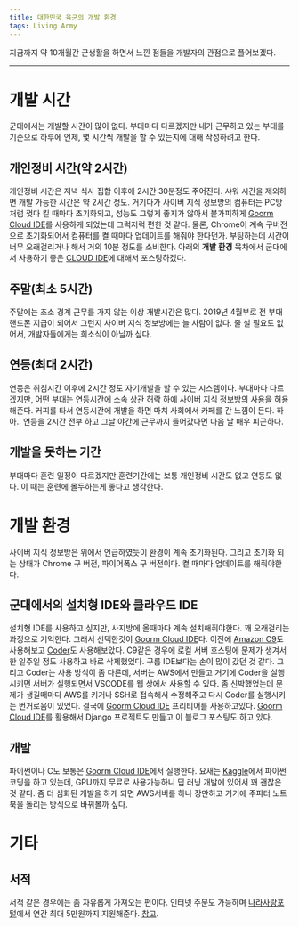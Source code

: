 ```yaml
---
title: 대한민국 육군의 개발 환경
tags: Living Army
---
```


지금까지 약 10개월간 군생활을 하면서 느낀 점들을 개발자의 관점으로 풀어보겠다. 

<!--more-->
---
# 개발 시간
군대에서는 개발할 시간이 많이 없다. 부대마다 다르겠지만 내가 근무하고 있는 부대를 기준으로 하루에 언제, 몇 시간씩 개발을 할 수 있는지에 대해 작성하려고 한다.

## 개인정비 시간(약 2시간)
개인정비 시간은 저녁 식사 집합 이후에 2시간 30분정도 주어진다. 샤워 시간을 제외하면 개발 가능한 시간은 약 2시간 정도. 거기다가 사이버 지식 정보방의 컴퓨터는 PC방 처럼 껏다 킬 때마다 초기화되고, 성능도 그렇게 좋지가 않아서 불가피하게 [Goorm Cloud IDE](https://ide.goorm.io/)를 사용하게 되었는데 그럭저럭 편한 것 같다. 물론, Chrome이 계속 구버전으로 초기화되어서 컴퓨터를 켤 때마다 업데이트를 해줘야 한다던가. 부팅하는데 시간이 너무 오래걸리거나 해서 거의 10분 정도를 소비한다. 아래의 **개발 환경** 목차에서 군대에서 사용하기 좋은 [CLOUD IDE](https://searchcloudcomputing.techtarget.com/definition/cloud-IDE)에 대해서 포스팅하겠다.

## 주말(최소 5시간)
주말에는 초소 경계 근무를 가지 않는 이상 개발시간은 많다. 2019년 4월부로 전 부대 핸드폰 지급이 되어서 그런지 사이버 지식 정보방에는 늘 사람이 없다. 줄 설 필요도 없어서, 개발자들에게는 희소식이 아닐까 싶다.

## 연등(최대 2시간)
연등은 취침시간 이후에 2시간 정도 자기개발을 할 수 있는 시스템이다. 부대마다 다르겠지만, 어떤 부대는 연등시간에 소속 상관 허락 하에 사이버 지식 정보방의 사용을 허용해준다. 커피를 타서 연등시간에 개발을 하면 마치 사회에서 카페를 간 느낌이 든다. 하아.. 연등을 2시간 전부 하고 그날 야간에 근무까지 들어갔다면 다음 날 매우 피곤하다.

## 개발을 못하는 기간
부대마다 훈련 일정이 다르겠지만 훈련기간에는 보통 개인정비 시간도 없고 연등도 없다. 이 때는 훈련에 몰두하는게 좋다고 생각한다.

# 개발 환경
사이버 지식 정보방은 위에서 언급하였듯이 환경이 계속 초기화된다. 그리고 초기화 되는 상태가 Chrome 구 버전, 파이어폭스 구 버전이다. 켤 때마다 업데이트를 해줘야한다.

## 군대에서의 설치형 IDE와 클라우드 IDE
설치형 IDE를 사용하고 싶지만, 사지방에 올때마다 계속 설치해줘야한다. 꽤 오래걸리는 과정으로 기억한다. 그래서 선택한것이 [Goorm Cloud IDE](https://ide.goorm.io/)다. 이전에 [Amazon C9](https://aws.amazon.com/ko/cloud9/)도 사용해보고 [Coder](https://coder.com/)도 사용해보았다. C9같은 경우에 로컬 서버 호스팅에 문제가 생겨서 한 일주일 정도 사용하고 바로 삭제했었다. 구름 IDE보다는 손이 많이 갔던 것 같다. 그리고 Coder는 사용 방식이 좀 다른데, 서버는 AWS에서 만들고 거기에 Coder을 실행시키면 서버가 실행되면서 VSCODE를 웹 상에서 사용할 수 있다. 좀 신박했었는데 문제가 생길때마다 AWS를 키거나 SSH로 접속해서 수정해주고 다시 Coder를 실행시키는 번거로움이 있었다. 결국에 [Goorm Cloud IDE](https://ide.goorm.io/) 프리티어를 사용하고있다. [Goorm Cloud IDE](https://ide.goorm.io/)를 활용해서 Django 프로젝트도 만들고 이 블로그 포스팅도 하고 있다. 

## 개발
파이썬이나 C도 보통은 [Goorm Cloud IDE](https://ide.goorm.io/)에서 실행한다. 요새는 [Kaggle](https://www.kaggle.com/)에서 파이썬 코딩을 하고 있는데, GPU까지 무료로 사용가능하니 딥 러닝 개발에 있어서 꽤 괜찮은 것 같다. 좀 더 심화된 개발을 하게 되면 AWS서버를 하나 장만하고 거기에 주피터 노트북을 돌리는 방식으로 바꿔볼까 싶다.

# 기타
## 서적
서적 같은 경우에는 좀 자유롭게 가져오는 편이다. 인터넷 주문도 가능하며 [나라사랑포털](http://www.narasarang.or.kr/)에서 연간 최대 5만원까지 지원해준다. [참고](http://blog.naver.com/PostView.nhn?blogId=urgoddes&logNo=221555284565).
